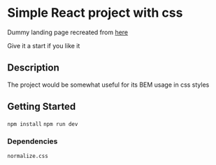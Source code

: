 # Simple React project with css

Dummy landing page recreated from [here](https://nicepage.com/landing-page/preview/we-create-beautiful-websites-1521860?device=desktop)

Give it a start if you like it 

## Description

The project would be somewhat useful for its BEM usage in css styles

## Getting Started
```npm install```
```npm run dev```

### Dependencies

```normalize.css```
